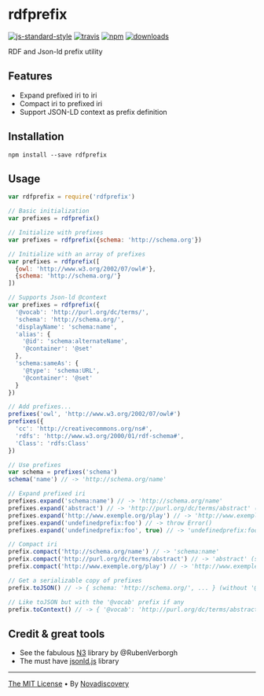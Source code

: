 # rdfprefix
[![js-standard-style](https://img.shields.io/badge/code%20style-standard-brightgreen.svg?style=flat)](https://github.com/feross/standard)
[![travis][travis-image]][travis-url]
[![npm][npm-image]][npm-url]
[![downloads][downloads-image]][downloads-url]

[travis-image]: https://img.shields.io/travis/nodys/rdfprefix.svg?style=flat&branch=master
[travis-url]: https://travis-ci.org/nodys/rdfprefix
[npm-image]: https://img.shields.io/npm/v/rdfprefix.svg?style=flat
[npm-url]: https://npmjs.org/package/rdfprefix
[downloads-image]: https://img.shields.io/npm/dm/rdfprefix.svg?style=flat
[downloads-url]: https://npmjs.org/package/rdfprefix

RDF and Json-ld prefix utility

## Features

  - Expand prefixed iri to iri
  - Compact iri to prefixed iri
  - Support JSON-LD context as prefix definition

## Installation

```shell
npm install --save rdfprefix
```

## Usage

```javascript
var rdfprefix = require('rdfprefix')

// Basic initialization
var prefixes = rdfprefix()

// Initialize with prefixes
var prefixes = rdfprefix({schema: 'http://schema.org'})

// Initialize with an array of prefixes
var prefixes = rdfprefix([
  {owl: 'http://www.w3.org/2002/07/owl#'},
  {schema: 'http://schema.org/'}
])

// Supports Json-ld @context
var prefixes = rdfprefix({
  '@vocab': 'http://purl.org/dc/terms/',
  'schema': 'http://schema.org/',
  'displayName': 'schema:name',
  'alias': {
    '@id': 'schema:alternateName',
    '@container': '@set'
  },
  'schema:sameAs': {
    '@type': 'schema:URL',
    '@container': '@set'
  }
})

// Add prefixes...
prefixes('owl', 'http://www.w3.org/2002/07/owl#')
prefixes({
  'cc': 'http://creativecommons.org/ns#',
  'rdfs': 'http://www.w3.org/2000/01/rdf-schema#',
  'Class': 'rdfs:Class'
})

// Use prefixes
var schema = prefixes('schema')
schema('name') // -> 'http://schema.org/name'

// Expand prefixed iri
prefixes.expand('schema:name') // -> 'http://schema.org/name'
prefixes.expand('abstract') // -> 'http://purl.org/dc/terms/abstract' (see '@vocab')
prefixes.expand('http://www.exemple.org/play') // -> 'http://www.exemple.org/play'
prefixes.expand('undefinedprefix:foo') // -> throw Error()
prefixes.expand('undefinedprefix:foo', true) // -> 'undefinedprefix:foo' (tolerant = true)

// Compact iri
prefix.compact('http://schema.org/name') // -> 'schema:name'
prefix.compact('http://purl.org/dc/terms/abstract') // -> 'abstract' (see '@vocab')
prefix.compact('http://www.exemple.org/play') // -> 'http://www.exemple.org/play'

// Get a serializable copy of prefixes
prefix.toJSON() // -> { schema: 'http://schema.org/', ... } (without '@vocab')

// Like toJSON but with the '@vocab' prefix if any
prefix.toContext() // -> { '@vocab': 'http://purl.org/dc/terms/abstract', schema: ... }

```

## Credit & great tools

  - See the fabulous [N3](https://github.com/RubenVerborgh/N3.js) library by @RubenVerborgh
  - The must have [jsonld.js](https://github.com/digitalbazaar/jsonld.js) library

---

[The MIT License](./LICENSE) • By [Novadiscovery](http://www.novadiscovery.com/)
